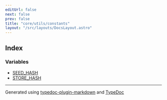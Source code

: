 ```yaml
---
editUrl: false
next: false
prev: false
title: "core/utils/constants"
layout: "/src/layouts/DocsLayout.astro"
---
```


## Index

### Variables

- [SEED\_HASH](/api/core/utils/constants/variables/seed_hash/)
- [STORE\_HASH](/api/core/utils/constants/variables/store_hash/)

***

Generated using [typedoc-plugin-markdown](https://www.npmjs.com/package/typedoc-plugin-markdown) and [TypeDoc](https://typedoc.org/)
